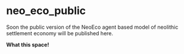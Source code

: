 # neo_eco_public

Soon the public version of the NeoEco agent based model of neolithic settlement economy will be published here.

**What this space!**

